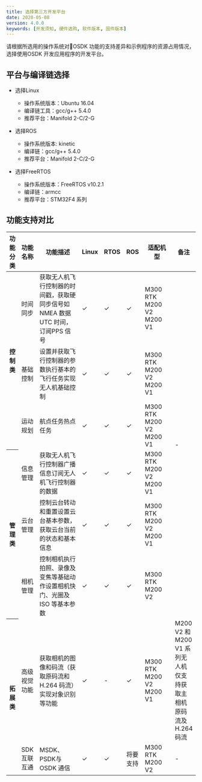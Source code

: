 ```yaml
---
title: 选择第三方开发平台
date: 2020-05-08
version: 4.0.0
keywords: [开发须知, 硬件选购, 软件版本, 固件版本]
---
```

请根据所选用的操作系统对OSDK 功能的支持差异和示例程序的资源占用情况，选择使用OSDK 开发应用程序的开发平台。

## 平台与编译链选择
* 选择Linux
   * 操作系统版本：Ubuntu 16.04
   * 编译链工具：gcc/g++ 5.4.0
   * 推荐平台：Manifold 2-C/2-G

* 选择ROS 
   * 操作系统版本: kinetic
   * 编译链：gcc/g++ 5.4.0
   * 推荐平台：Manifold 2-C/2-G

* 选择FreeRTOS
   * 操作系统版本：FreeRTOS v10.2.1
   * 编译链：armcc
   * 推荐平台：STM32F4 系列

## 功能支持对比
<div>
<table>
<thead>
   <th>功能分类</th>
   <th>功能名称</th>
   <th width=200>功能描述</th>
   <th>Linux</th>
   <th>RTOS</th>
   <th>ROS</th>
   <th width=120>适配机型</th>
   <th>备注</th>
</thead>
<tbody>
    <tr>
    <tr>
    <th rowspan="3">控制类</th>
     <td>时间同步</td>
     <td>获取无人机飞行控制器的时间戳，获取硬同步信号如NMEA 数据UTC 时间，订阅PPS 信号</td>
     <td>✓</td>
     <td>✓</td>
     <td>✓</td>
     <td> M300 RTK</br>M200 V2</br>M200 V1</td>
     <td rowspan="6">-</td>
    </tr>
    <tr>
     <td>基础控制</td>
     <td>设置并获取飞行控制器的参数执行基本的飞行任务实现无人机基础控制</td>
     <td>✓</td>
     <td>✓</td>
     <td>✓</td>
     <td>M300 RTK</br>M200 V2</br>M200 V1</td>
    </tr>
      <tr>
      <td>运动规划</td>
      <td>航点任务热点任务</td>
      <td>✓</td>
      <td>✓</td>
      <td>✓</td>
      <td>M300 RTK</br>M200 V2</br>M200 V1</td>
    </tr>
    <tr>
      <th rowspan="3">管理类</th>
      <td>信息管理</td>
      <td>获取无人机飞行控制器广播信息订阅无人机飞行控制器的数据</td>
      <td>✓</td>
      <td>✓</td>
      <td>✓</td>
      <td>M300 RTK</br>M200 V2</br>M200 V1</td>
    </tr>
    <tr>
     <td>云台管理</td>
     <td>控制云台转动和重置设置云台基本参数，获取云台当前的状态和基本信息</td>
     <td>✓</td>
     <td>✓</td>
     <td>✓</td>
     <td>M300 RTK</br>M200 V2</br>M200 V1</td>
    </tr>
    <tr>
     <td>相机管理</td>
     <td>控制相机执行拍照、录像及变焦等基础动作设置相机快门、光圈及ISO 等基本参数</td>
     <td>✓</td>
     <td>✓</td>
     <td>✓</td>
     <td> M300 RTK</br>M200 V2</br></td>
    </tr>
    <tr>
      <th rowspan="3">拓展类</th>
      <td>高级视觉功能</td>
      <td>获取相机的图像和码流（获取原码流和H.264 码流）实现对象识别等功能</td>
      <td>✓</td>
      <td>-</td>
      <td>✓</td>
      <td> M300 RTK</br>M200 V2</br>M200 V1</td>
      <td>M200 V2 和M200 V1 系列无人机仅支持获取主相机原码流及H.264 码流</td>
    </tr>
        <tr>
      <td>SDK 互联互通</td>
      <td>MSDK、PSDK与OSDK 通信</td>
      <td>✓</td>
      <td>✓</td>
      <td>将要支持</td>
      <td>M300 RTK</br>M200 V2</br></td>
      <td >-</td>
    </tr>
</tbody>
</table>
</div>


